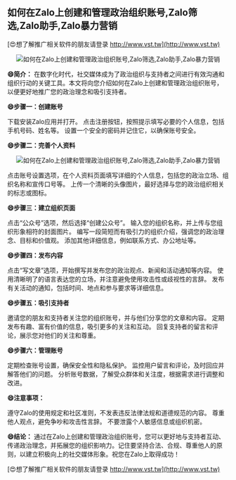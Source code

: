 ## **如何在Zalo上创建和管理政治组织账号,Zalo筛选,Zalo助手,Zalo暴力营销**

[😍想了解推广相关软件的朋友请登录 http://www.vst.tw](http://www.vst.tw)

 <center><img src="https://vst.tw/MP4/tuiguang/png/6.png" alt="如何在Zalo上创建和管理政治组织账号,Zalo筛选,Zalo助手,Zalo暴力营销"></center>

**😄简介：**
在数字化时代，社交媒体成为了政治组织与支持者之间进行有效沟通和组织行动的关键工具。本文将向您介绍如何在Zalo上创建和管理政治组织账号，以便更好地推广您的政治理念和吸引支持者。

**😄步骤一：创建账号**

下载安装Zalo应用并打开。
点击注册按钮，按照提示填写必要的个人信息，包括手机号码、姓名等。
设置一个安全的密码并记住它，以确保账号安全。

**😄步骤二：完善个人资料**

 <center><img src="https://vst.tw/MP4/tuiguang/png/0.png" alt="如何在Zalo上创建和管理政治组织账号,Zalo筛选,Zalo助手,Zalo暴力营销"></center>

点击账号设置选项，在个人资料页面填写详细的个人信息，包括您的政治立场、组织名称和宣传口号等。
上传一个清晰的头像图片，最好选择与您的政治组织相关的标志或图标。

**😄步骤三：建立组织页面**

点击“公众号”选项，然后选择“创建公众号”。
输入您的组织名称，并上传与您组织形象相符的封面图片。
编写一段简短而有吸引力的组织介绍，强调您的政治理念、目标和价值观。
添加其他详细信息，例如联系方式、办公地址等。

**😄步骤四：发布内容**

点击“写文章”选项，开始撰写并发布您的政治观点、新闻和活动通知等内容。
使用清晰明了的语言表达您的立场，并注意避免使用攻击性或歧视性的言辞。
发布有关活动的通知，包括时间、地点和参与要求等详细信息。

**😄步骤五：吸引支持者**

邀请您的朋友和支持者关注您的组织账号，并与他们分享您的文章和内容。
定期发布有趣、富有价值的信息，吸引更多的关注和互动。
回复支持者的留言和评论，展示您对他们的关注和尊重。

**😄步骤六：管理账号**

定期检查账号设置，确保安全性和隐私保护。
监控用户留言和评论，及时回应并解答他们的问题。
分析账号数据，了解受众群体和关注度，根据需求进行调整和改进。

**😄注意事项：**

遵守Zalo的使用规定和社区准则，不发表违反法律法规和道德规范的内容。
尊重他人观点，避免争吵和攻击性言辞。
不要泄露个人敏感信息或组织机密。

**😄结论：**
通过在Zalo上创建和管理政治组织账号，您可以更好地与支持者互动、传递政治理念，并拓展您的组织影响力。记住要坚持合法、合规、尊重他人的原则，以建立积极向上的社交媒体形象。祝您在Zalo上取得成功！

[😍想了解推广相关软件的朋友请登录 http://www.vst.tw](http://www.vst.tw)



